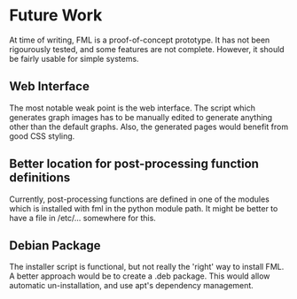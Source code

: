 Future Work
===========

At time of writing, FML is a proof-of-concept prototype.  It has not 
been rigourously tested, and some features are not complete. However,
it should be fairly usable for simple systems.  


Web Interface
-------------
The most notable weak point is the web interface. The script which 
generates graph images has to be manually edited to generate anything 
other than the default graphs.  Also, the generated pages would 
benefit from good CSS styling.


Better location for post-processing function definitions
--------------------------------------------------------

Currently, post-processing functions are defined in one of the modules
which is installed with fml in the python module path.  It might be
better to have a file in /etc/... somewhere for this.


Debian Package
--------------

The installer script is functional, but not really the 'right' way to 
install FML. A better approach would be to create a .deb package. This
would allow automatic un-installation, and use apt's dependency 
management.





